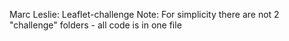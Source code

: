 Marc Leslie: Leaflet-challenge
Note: For simplicity there are not 2 "challenge" folders - all code is in one file
